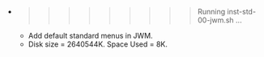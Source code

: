 * >>>>>>>>> Running inst-std-00-jwm.sh ...
  * Add default standard menus in JWM.
  * Disk size = 2640544K. Space Used = 8K.
